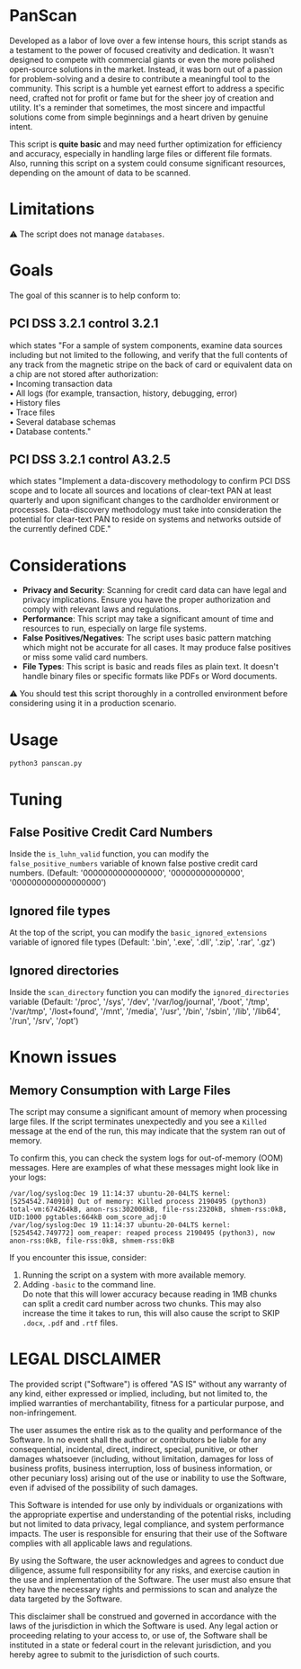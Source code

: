 # PanScan
Developed as a labor of love over a few intense hours, this script stands as a testament to the power of focused creativity and dedication. It wasn't designed to compete with commercial giants or even the more polished open-source solutions in the market. Instead, it was born out of a passion for problem-solving and a desire to contribute a meaningful tool to the community. This script is a humble yet earnest effort to address a specific need, crafted not for profit or fame but for the sheer joy of creation and utility. It's a reminder that sometimes, the most sincere and impactful solutions come from simple beginnings and a heart driven by genuine intent.

This script is **quite basic** and may need further optimization for efficiency and accuracy, especially in handling large files or different file formats. Also, running this script on a system could consume significant resources, depending on the amount of data to be scanned.

# Limitations
⚠ The script does not manage `databases`.  

# Goals
The goal of this scanner is to help conform to:

## PCI DSS 3.2.1 control 3.2.1
which states "For a sample of system components, examine data sources including but not limited to the following, and verify that the full contents of any track from the magnetic stripe on the back of card or equivalent data on a chip are not stored after authorization:  
• Incoming transaction data  
• All logs (for example, transaction, history, debugging, error)  
• History files  
• Trace files  
• Several database schemas  
• Database contents."  

## PCI DSS 3.2.1 control A3.2.5 
which states "Implement a data-discovery methodology to confirm PCI DSS scope and to locate all sources and locations of clear-text PAN at least quarterly and upon significant changes to the cardholder environment or processes.
Data-discovery methodology must take into consideration the potential for clear-text PAN to reside on systems and networks outside of the currently defined CDE."

# Considerations
* **Privacy and Security**: Scanning for credit card data can have legal and privacy implications. Ensure you have the proper authorization and comply with relevant laws and regulations.  
* **Performance**: This script may take a significant amount of time and resources to run, especially on large file systems.  
* **False Positives/Negatives**: The script uses basic pattern matching which might not be accurate for all cases. It may produce false positives or miss some valid card numbers.  
* **File Types**: This script is basic and reads files as plain text. It doesn't handle binary files or specific formats like PDFs or Word documents.

⚠ You should test this script thoroughly in a controlled environment before considering using it in a production scenario.

# Usage
`python3 panscan.py`

# Tuning
## False Positive Credit Card Numbers
Inside the `is_luhn_valid` function, you can modify the `false_positive_numbers` variable of known false postive credit card numbers. (Default: '0000000000000000', '00000000000000', '000000000000000000')

## Ignored file types
At the top of the script, you can modify the `basic_ignored_extensions` variable of ignored file types (Default: '.bin', '.exe', '.dll', '.zip', '.rar', '.gz')

## Ignored directories
Inside the `scan_directory` function you can modify the `ignored_directories` variable (Default: '/proc', '/sys', '/dev', '/var/log/journal', '/boot', '/tmp', '/var/tmp', '/lost+found', '/mnt', '/media', '/usr', '/bin', '/sbin', '/lib', '/lib64', '/run', '/srv', '/opt')

# Known issues

## Memory Consumption with Large Files
The script may consume a significant amount of memory when processing large files. If the script terminates unexpectedly and you see a `Killed` message at the end of the run, this may indicate that the system ran out of memory.

To confirm this, you can check the system logs for out-of-memory (OOM) messages. Here are examples of what these messages might look like in your logs:
```
/var/log/syslog:Dec 19 11:14:37 ubuntu-20-04LTS kernel: [5254542.740910] Out of memory: Killed process 2190495 (python3) total-vm:674264kB, anon-rss:302008kB, file-rss:2320kB, shmem-rss:0kB, UID:1000 pgtables:664kB oom_score_adj:0
/var/log/syslog:Dec 19 11:14:37 ubuntu-20-04LTS kernel: [5254542.749772] oom_reaper: reaped process 2190495 (python3), now anon-rss:0kB, file-rss:0kB, shmem-rss:0kB
```
If you encounter this issue, consider:  
1. Running the script on a system with more available memory.  
2. Adding `-basic` to the command line.  
   Do note that this will lower accuracy because reading in 1MB chunks can split a credit card number across two chunks. This may also increase the time it takes to run, this will also cause the script to SKIP `.docx`, `.pdf` and `.rtf` files.

# LEGAL DISCLAIMER
The provided script ("Software") is offered "AS IS" without any warranty of any kind, either expressed or implied, including, but not limited to, the implied warranties of merchantability, fitness for a particular purpose, and non-infringement.

The user assumes the entire risk as to the quality and performance of the Software. In no event shall the author or contributors be liable for any consequential, incidental, direct, indirect, special, punitive, or other damages whatsoever (including, without limitation, damages for loss of business profits, business interruption, loss of business information, or other pecuniary loss) arising out of the use or inability to use the Software, even if advised of the possibility of such damages.

This Software is intended for use only by individuals or organizations with the appropriate expertise and understanding of the potential risks, including but not limited to data privacy, legal compliance, and system performance impacts. The user is responsible for ensuring that their use of the Software complies with all applicable laws and regulations.

By using the Software, the user acknowledges and agrees to conduct due diligence, assume full responsibility for any risks, and exercise caution in the use and implementation of the Software. The user must also ensure that they have the necessary rights and permissions to scan and analyze the data targeted by the Software.

This disclaimer shall be construed and governed in accordance with the laws of the jurisdiction in which the Software is used. Any legal action or proceeding relating to your access to, or use of, the Software shall be instituted in a state or federal court in the relevant jurisdiction, and you hereby agree to submit to the jurisdiction of such courts.

